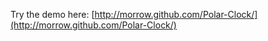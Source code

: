 Try the demo here: [http://morrow.github.com/Polar-Clock/](http://morrow.github.com/Polar-Clock/)





